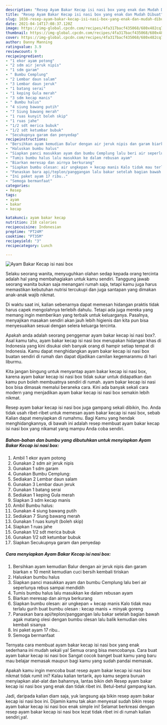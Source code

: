 ```yaml
---
description: "Resep Ayam Bakar Kecap isi nasi box yang enak dan Mudah Dibuat"
title: "Resep Ayam Bakar Kecap isi nasi box yang enak dan Mudah Dibuat"
slug: 1038-resep-ayam-bakar-kecap-isi-nasi-box-yang-enak-dan-mudah-dibuat
date: 2021-04-14T17:08:37.120Z
image: https://img-global.cpcdn.com/recipes/4fa317bacf435068/680x482cq70/ayam-bakar-kecap-isi-nasi-box-foto-resep-utama.jpg
thumbnail: https://img-global.cpcdn.com/recipes/4fa317bacf435068/680x482cq70/ayam-bakar-kecap-isi-nasi-box-foto-resep-utama.jpg
cover: https://img-global.cpcdn.com/recipes/4fa317bacf435068/680x482cq70/ayam-bakar-kecap-isi-nasi-box-foto-resep-utama.jpg
author: Danny Manning
ratingvalue: 3.9
reviewcount: 9
recipeingredient:
- "1 ekor ayam potong"
- "2 sdm air jeruk nipis"
- "1 sdm garam"
- " Bumbu Cemplung"
- "2 Lembar daun salam"
- "3 Lembar daun jeruk"
- "1 batang serai"
- "1 keping Gula merah"
- "3 sdm kecap manis"
- " Bumbu halus"
- "4 siung bawang putih"
- "7 Siung bawang merah"
- "1 ruas kunyit boleh skip"
- "1 ruas jahe"
- "1/2 sdt merica bubuk"
- "1/2 sdt ketumbar bubuk"
- "Secukupnya garam dan penyedap"
recipeinstructions:
- "Bersihkan ayam kemudian Balur dengan air jeruk nipis dan garam biarkan ± 10 menit kemudian cuci bersih kembali tiriskan"
- "Haluskan bumbu halus"
- "Siapkan panci masukkan ayam dan bumbu Cemplung lalu beri air seperlunya rebus sampai mendidih"
- "Tumis bumbu halus lalu masukkan ke dalam rebusan ayam"
- "Biarkan meresap dan airnya berkurang"
- "Siapkan bumbu olesan: air ungkepan + kecap manis Kalo tidak mau terlalu gurih buat bumbu olesan : kecap manis + minyak goreng"
- "Panaskan bara api/teplon/panggangan lalu bakar setelah bagian bawah agak matang olesi dengan bumbu olesan lalu balik kemudian oles kembali sisanya"
- "Ini paket ayam 17 ribu.."
- "Semoga bermanfaat"
categories:
- Resep
tags:
- ayam
- bakar
- kecap

katakunci: ayam bakar kecap 
nutrition: 218 calories
recipecuisine: Indonesian
preptime: "PT24M"
cooktime: "PT35M"
recipeyield: "3"
recipecategory: Lunch

---
```



![Ayam Bakar Kecap isi nasi box](https://img-global.cpcdn.com/recipes/4fa317bacf435068/680x482cq70/ayam-bakar-kecap-isi-nasi-box-foto-resep-utama.jpg)

Selaku seorang wanita, menyuguhkan olahan sedap kepada orang tercinta adalah hal yang membahagiakan untuk kamu sendiri. Tanggung jawab seorang  wanita bukan saja menangani rumah saja, tetapi kamu juga harus memastikan kebutuhan nutrisi tercukupi dan juga santapan yang dimakan anak-anak wajib nikmat.

Di waktu  saat ini, kalian sebenarnya dapat memesan hidangan praktis tidak harus capek mengolahnya terlebih dahulu. Tetapi ada juga mereka yang memang ingin memberikan yang terbaik untuk keluarganya. Pasalnya, menyajikan masakan sendiri akan jauh lebih higienis dan kita pun bisa menyesuaikan sesuai dengan selera keluarga tercinta. 



Apakah anda adalah seorang penggemar ayam bakar kecap isi nasi box?. Asal kamu tahu, ayam bakar kecap isi nasi box merupakan hidangan khas di Indonesia yang kini disukai oleh banyak orang di hampir setiap tempat di Indonesia. Kamu dapat menghidangkan ayam bakar kecap isi nasi box buatan sendiri di rumah dan dapat dijadikan camilan kegemaranmu di hari liburmu.

Kita jangan bingung untuk menyantap ayam bakar kecap isi nasi box, karena ayam bakar kecap isi nasi box tidak sukar untuk didapatkan dan kamu pun boleh membuatnya sendiri di rumah. ayam bakar kecap isi nasi box bisa dimasak memalui beraneka cara. Kini ada banyak sekali cara modern yang menjadikan ayam bakar kecap isi nasi box semakin lebih nikmat.

Resep ayam bakar kecap isi nasi box juga gampang sekali dibikin, lho. Anda tidak usah ribet-ribet untuk memesan ayam bakar kecap isi nasi box, sebab Kalian dapat menyiapkan di rumahmu. Bagi Kamu yang hendak menghidangkannya, di bawah ini adalah resep membuat ayam bakar kecap isi nasi box yang nikamat yang mampu Anda coba sendiri.

<!--inarticleads1-->

##### Bahan-bahan dan bumbu yang dibutuhkan untuk menyiapkan Ayam Bakar Kecap isi nasi box:

1. Ambil 1 ekor ayam potong
1. Gunakan 2 sdm air jeruk nipis
1. Gunakan 1 sdm garam
1. Gunakan  Bumbu Cemplung:
1. Sediakan 2 Lembar daun salam
1. Gunakan 3 Lembar daun jeruk
1. Gunakan 1 batang serai
1. Sediakan 1 keping Gula merah
1. Siapkan 3 sdm kecap manis
1. Ambil  Bumbu halus:
1. Gunakan 4 siung bawang putih
1. Sediakan 7 Siung bawang merah
1. Gunakan 1 ruas kunyit (boleh skip)
1. Siapkan 1 ruas jahe
1. Gunakan 1/2 sdt merica bubuk
1. Gunakan 1/2 sdt ketumbar bubuk
1. Siapkan Secukupnya garam dan penyedap




<!--inarticleads2-->

##### Cara menyiapkan Ayam Bakar Kecap isi nasi box:

1. Bersihkan ayam kemudian Balur dengan air jeruk nipis dan garam biarkan ± 10 menit kemudian cuci bersih kembali tiriskan
1. Haluskan bumbu halus
1. Siapkan panci masukkan ayam dan bumbu Cemplung lalu beri air seperlunya rebus sampai mendidih
1. Tumis bumbu halus lalu masukkan ke dalam rebusan ayam
1. Biarkan meresap dan airnya berkurang
1. Siapkan bumbu olesan: air ungkepan + kecap manis Kalo tidak mau terlalu gurih buat bumbu olesan : kecap manis + minyak goreng
1. Panaskan bara api/teplon/panggangan lalu bakar setelah bagian bawah agak matang olesi dengan bumbu olesan lalu balik kemudian oles kembali sisanya
1. Ini paket ayam 17 ribu..
1. Semoga bermanfaat




Ternyata cara membuat ayam bakar kecap isi nasi box yang enak sederhana ini mudah sekali ya! Semua orang bisa mencobanya. Cara buat ayam bakar kecap isi nasi box Sangat cocok banget buat kamu yang baru mau belajar memasak maupun bagi kamu yang sudah pandai memasak.

Apakah kamu ingin mencoba buat resep ayam bakar kecap isi nasi box nikmat tidak rumit ini? Kalau kalian tertarik, ayo kamu segera buruan menyiapkan alat-alat dan bahannya, lantas bikin deh Resep ayam bakar kecap isi nasi box yang enak dan tidak ribet ini. Betul-betul gampang kan. 

Jadi, daripada kalian diam saja, yuk langsung aja bikin resep ayam bakar kecap isi nasi box ini. Dijamin kamu tak akan menyesal sudah bikin resep ayam bakar kecap isi nasi box enak simple ini! Selamat berkreasi dengan resep ayam bakar kecap isi nasi box lezat tidak ribet ini di rumah kalian sendiri,ya!.

